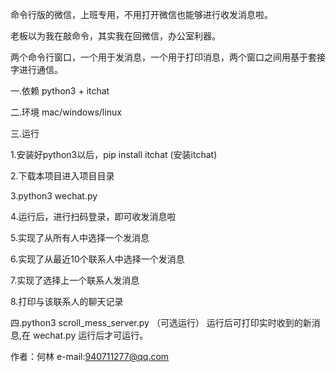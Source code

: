 命令行版的微信，上班专用，不用打开微信也能够进行收发消息啦。

老板以为我在敲命令，其实我在回微信，办公室利器。

两个命令行窗口，一个用于发消息，一个用于打印消息，两个窗口之间用基于套接字进行通信。

一.依赖 
python3 + itchat

二.环境 
mac/windows/linux

三.运行

1.安装好python3以后，pip install itchat (安装itchat)

2.下载本项目进入项目目录

3.python3 wechat.py

4.运行后，进行扫码登录，即可收发消息啦

5.实现了从所有人中选择一个发消息

6.实现了从最近10个联系人中选择一个发消息

7.实现了选择上一个联系人发消息

8.打印与该联系人的聊天记录

四.python3 scroll_mess_server.py （可选运行）
  运行后可打印实时收到的新消息,在 wechat.py 运行后才可运行。


 作者：何林 
 e-mail:940711277@qq.com



